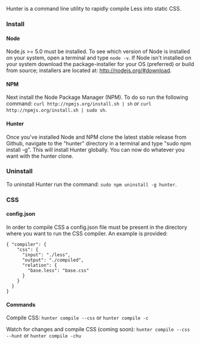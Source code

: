 Hunter is a command line utility to rapidly compile Less into static CSS.

### Install

#### Node

Node.js >= 5.0 must be installed. To see which version of Node is installed on your system, open a terminal and type `node -v`. If Node isn't installed on your system download the package-installer for your OS (preferred) or build from source; installers are located at: http://nodejs.org/#download.

#### NPM

Next install the Node Package Manager (NPM). To do so run the following command: `curl http://npmjs.org/install.sh | sh` or `curl http://npmjs.org/install.sh | sudo sh`.

#### Hunter

Once you've installed Node and NPM clone the latest stable release from Github, navigate to the "hunter" directory in a terminal and type "sudo npm install -g". This will install Hunter globally. You can now do whatever you want with the hunter clone.

### Uninstall

To uninstall Hunter run the command: `sudo npm uninstall -g hunter`.

### CSS

#### config.json

In order to compile CSS a config.json file must be present in the directory where you want to run the CSS compiler. An example is provided:

    { "compiler": {
        "css": {
          "input": "./less",
          "output": "./compiled",
          "relation": {
            "base.less": "base.css"
          }
        }
      }
    }

#### Commands

Compile CSS: `hunter compile --css` or `hunter compile -c`

Watch for changes and compile CSS (coming soon): `hunter compile --css --hunt` or `hunter compile -chu`